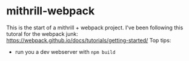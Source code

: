 # mithrill-webpack
This is the start of a mithrill + webpack project.
I've been following this tutoral for the webpack junk: https://webpack.github.io/docs/tutorials/getting-started/
Top tips:
 - run you a dev webserver with `npm build`

